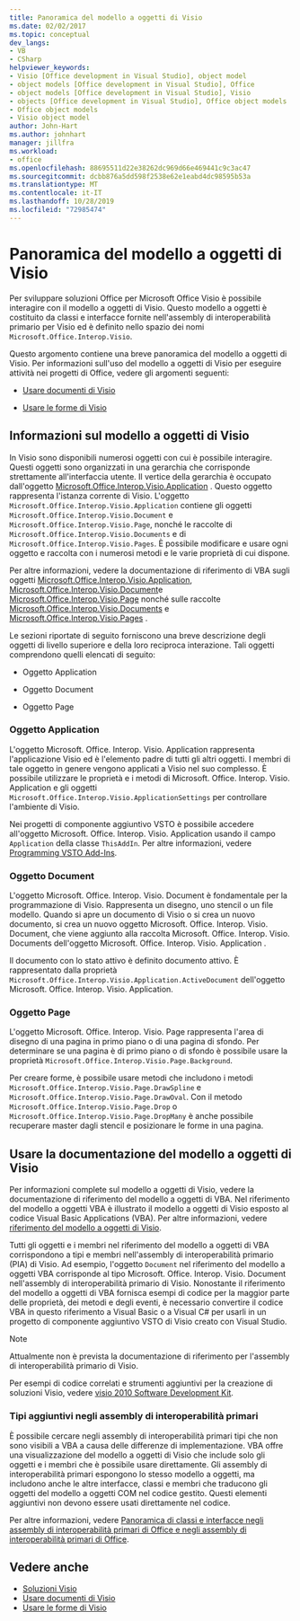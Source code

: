 ```yaml
---
title: Panoramica del modello a oggetti di Visio
ms.date: 02/02/2017
ms.topic: conceptual
dev_langs:
- VB
- CSharp
helpviewer_keywords:
- Visio [Office development in Visual Studio], object model
- object models [Office development in Visual Studio], Office
- object models [Office development in Visual Studio], Visio
- objects [Office development in Visual Studio], Office object models
- Office object models
- Visio object model
author: John-Hart
ms.author: johnhart
manager: jillfra
ms.workload:
- office
ms.openlocfilehash: 88695511d22e38262dc969d66e469441c9c3ac47
ms.sourcegitcommit: dcbb876a5dd598f2538e62e1eabd4dc98595b53a
ms.translationtype: MT
ms.contentlocale: it-IT
ms.lasthandoff: 10/28/2019
ms.locfileid: "72985474"
---
```

# <a name="visio-object-model-overview"></a>Panoramica del modello a oggetti di Visio
  Per sviluppare soluzioni Office per Microsoft Office Visio è possibile interagire con il modello a oggetti di Visio. Questo modello a oggetti è costituito da classi e interfacce fornite nell'assembly di interoperabilità primario per Visio ed è definito nello spazio dei nomi `Microsoft.Office.Interop.Visio`.

 Questo argomento contiene una breve panoramica del modello a oggetti di Visio. Per informazioni sull'uso del modello a oggetti di Visio per eseguire attività nei progetti di Office, vedere gli argomenti seguenti:

- [Usare documenti di Visio](../vsto/working-with-visio-documents.md)

- [Usare le forme di Visio](../vsto/working-with-visio-shapes.md)

## <a name="understand-the-visio-object-model"></a>Informazioni sul modello a oggetti di Visio
 In Visio sono disponibili numerosi oggetti con cui è possibile interagire. Questi oggetti sono organizzati in una gerarchia che corrisponde strettamente all'interfaccia utente. Il vertice della gerarchia è occupato dall'oggetto [Microsoft.Office.Interop.Visio.Application](/office/vba/api/Visio.Application) . Questo oggetto rappresenta l'istanza corrente di Visio. L'oggetto `Microsoft.Office.Interop.Visio.Application` contiene gli oggetti `Microsoft.Office.Interop.Visio.Document` e `Microsoft.Office.Interop.Visio.Page`, nonché le raccolte di `Microsoft.Office.Interop.Visio.Documents` e di `Microsoft.Office.Interop.Visio.Pages`. È possibile modificare e usare ogni oggetto e raccolta con i numerosi metodi e le varie proprietà di cui dispone.

 Per altre informazioni, vedere la documentazione di riferimento di VBA sugli oggetti [Microsoft.Office.Interop.Visio.Application](/office/vba/api/Visio.Application), [Microsoft.Office.Interop.Visio.Document](/office/vba/api/Visio.Document)e [Microsoft.Office.Interop.Visio.Page](/office/vba/api/Visio.Page) nonché sulle raccolte [Microsoft.Office.Interop.Visio.Documents](/office/vba/api/Visio.Documents) e [Microsoft.Office.Interop.Visio.Pages](/office/vba/api/Visio.Pages) .

 Le sezioni riportate di seguito forniscono una breve descrizione degli oggetti di livello superiore e della loro reciproca interazione. Tali oggetti comprendono quelli elencati di seguito:

- Oggetto Application

- Oggetto Document

- Oggetto Page

### <a name="application-object"></a>Oggetto Application
 L'oggetto Microsoft. Office. Interop. Visio. Application rappresenta l'applicazione Visio ed è l'elemento padre di tutti gli altri oggetti. I membri di tale oggetto in genere vengono applicati a Visio nel suo complesso. È possibile utilizzare le proprietà e i metodi di Microsoft. Office. Interop. Visio. Application e gli oggetti `Microsoft.Office.Interop.Visio.ApplicationSettings` per controllare l'ambiente di Visio.

 Nei progetti di componente aggiuntivo VSTO è possibile accedere all'oggetto Microsoft. Office. Interop. Visio. Application usando il campo `Application` della classe `ThisAddIn`. Per altre informazioni, vedere [Programming VSTO Add-Ins](../vsto/programming-vsto-add-ins.md).

### <a name="document-object"></a>Oggetto Document
 L'oggetto Microsoft. Office. Interop. Visio. Document è fondamentale per la programmazione di Visio. Rappresenta un disegno, uno stencil o un file modello. Quando si apre un documento di Visio o si crea un nuovo documento, si crea un nuovo oggetto Microsoft. Office. Interop. Visio. Document, che viene aggiunto alla raccolta Microsoft. Office. Interop. Visio. Documents dell'oggetto Microsoft. Office. Interop. Visio. Application .

 Il documento con lo stato attivo è definito documento attivo. È rappresentato dalla proprietà `Microsoft.Office.Interop.Visio.Application.ActiveDocument` dell'oggetto Microsoft. Office. Interop. Visio. Application.

### <a name="page-object"></a>Oggetto Page
 L'oggetto Microsoft. Office. Interop. Visio. Page rappresenta l'area di disegno di una pagina in primo piano o di una pagina di sfondo. Per determinare se una pagina è di primo piano o di sfondo è possibile usare la proprietà `Microsoft.Office.Interop.Visio.Page.Background`.

 Per creare forme, è possibile usare metodi che includono i metodi `Microsoft.Office.Interop.Visio.Page.DrawSpline` e `Microsoft.Office.Interop.Visio.Page.DrawOval`. Con il metodo `Microsoft.Office.Interop.Visio.Page.Drop` o `Microsoft.Office.Interop.Visio.Page.DropMany` è anche possibile recuperare master dagli stencil e posizionare le forme in una pagina.

## <a name="use-the-visio-object-model-documentation"></a>Usare la documentazione del modello a oggetti di Visio
 Per informazioni complete sul modello a oggetti di Visio, vedere la documentazione di riferimento del modello a oggetti di VBA. Nel riferimento del modello a oggetti VBA è illustrato il modello a oggetti di Visio esposto al codice Visual Basic Applications (VBA). Per altre informazioni, vedere [riferimento del modello a oggetti di Visio](/office/vba/api/overview/visio/object-model).

 Tutti gli oggetti e i membri nel riferimento del modello a oggetti di VBA corrispondono a tipi e membri nell'assembly di interoperabilità primario (PIA) di Visio. Ad esempio, l'oggetto `Document` nel riferimento del modello a oggetti VBA corrisponde al tipo Microsoft. Office. Interop. Visio. Document nell'assembly di interoperabilità primario di Visio. Nonostante il riferimento del modello a oggetti di VBA fornisca esempi di codice per la maggior parte delle proprietà, dei metodi e degli eventi, è necessario convertire il codice VBA in questo riferimento a Visual Basic o a Visual C# per usarli in un progetto di componente aggiuntivo VSTO di Visio creato con Visual Studio.

> [!NOTE]
> Attualmente non è prevista la documentazione di riferimento per l'assembly di interoperabilità primario di Visio.

 Per esempi di codice correlati e strumenti aggiuntivi per la creazione di soluzioni Visio, vedere [visio 2010 Software Development Kit](https://www.microsoft.com/download/details.aspx?id=12365).

### <a name="additional-types-in-primary-interop-assemblies"></a>Tipi aggiuntivi negli assembly di interoperabilità primari
 È possibile cercare negli assembly di interoperabilità primari tipi che non sono visibili a VBA a causa delle differenze di implementazione. VBA offre una visualizzazione del modello a oggetti di Visio che include solo gli oggetti e i membri che è possibile usare direttamente. Gli assembly di interoperabilità primari espongono lo stesso modello a oggetti, ma includono anche le altre interfacce, classi e membri che traducono gli oggetti del modello a oggetti COM nel codice gestito. Questi elementi aggiuntivi non devono essere usati direttamente nel codice.

 Per altre informazioni, vedere [Panoramica di classi e interfacce negli assembly di interoperabilità primari di Office e negli assembly di](/previous-versions/office/office-12/ms247299(v=office.12)) [interoperabilità primari di Office](../vsto/office-primary-interop-assemblies.md).

## <a name="see-also"></a>Vedere anche
- [Soluzioni Visio](../vsto/visio-solutions.md)
- [Usare documenti di Visio](../vsto/working-with-visio-documents.md)
- [Usare le forme di Visio](../vsto/working-with-visio-shapes.md)
